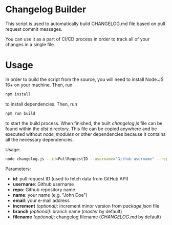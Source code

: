 # Changelog Builder

This script is used to automatically build CHANGELOG.md file based on pull request commit messages.

You can use it as a part of CI/CD process in order to track all of your changes in a single file.

# Usage

In order to build the script from the source, you will need to install Node.JS 16+ on your machine. Then, run

```bash
npm install
```

to install dependencies. Then, run

```bash
npm run build
```

to start the build process. When finished, the built *changelog.js* file can be found within the *dist* directory. This file can be copied anywhere and be executed without *node_modules* or other dependencies because it contains all the necessary dependencies.

Usage:

```bash
node changelog.js --id=PullRequestID --username="Github username" --repo="Github Repository" --name="Your name for a commit" --email="your@e-mail.addr" [--increment] [--branch="master"] [--filename="CHANGELOG.md"]
```

Parameters:

- **id**: pull request ID (used to fetch data from GitHub API)
- **username**: Github username
- **repo**: Github repository name
- **name**: your name (e.g. "John Doe")
- **email**: your e-mail address
- **increment** *(optional)*: increment minor version from *package.json* file
- **branch** *(optional)*: branch name (*master* by default)
- **filename** *(optional)*: changelog filename (*CHANGELOG.md* by default)